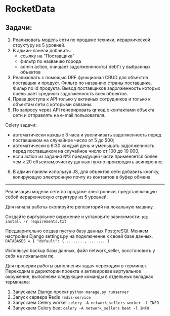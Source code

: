 # RocketData

## Задачи:
1. Реализовать модель сети по продаже техники, иерархической структуру из 5 уровней.
2. В админ-панели добавить:
   - ссылку на "Поставщика"
   - фильтр по названию города
   - admin action, очищает задолженнность('debt') у выбранных объектов
3. Реализовать с помощью DRF функционал CRUD для объектов поставщик и продукт.
   Фильтр по названию страны поставщика.
   Фильр по id продукта.
   Вывод поставщиков задолженность которых превышает среднюю задолженность всех объектов.
4. Права доступа к API только у активных сотрудников и только к объектам сети с которыми связаны.
5. По запросу через API генерировать qr код с контактами объекта сети и отправлять на e-mail пользователя.

Celery задачи:
- автоматически каждые 3 часа и увеличивать задолженность перед поставщиком на случайное число от 5 до 500;
- автоматически в 6:30 каждый день и уменьшать задолженность перед поставщиком на случайное число от 100 до 10 000;
- если action из задания №3 предыдущей части применяется более чем к 20 объектам,очистку данных нужно производить асинхронно;

6. В админ панели используя JS, для объектов сети добавить кнопку, копирующую электронную почту из контактов в буфер обмена.
   
---

Реализация модели сети по продаже электроники, представляющую собой иерархическую структуру из 5 уровней.

Для начала работы скопируйте репозиторий на локальную машину.

Создайте виртуальное окружение и установите зависимости:
`pip install -r requirements.txt`

Предварительно создав пустую базу данных PostgreSQl.
Меняем настройки Django settings.py на подключение к своей базе данных.
`DATABASES = {
   "default": {
   ....... ,
   .......
   }
   `
   
Используя backup базы данных, файл  network_seller, восстановить у себя на локальном пк.

Для проверки работы выполнения задач переходим в терминал.
Переходим в дериктории проекта и активировав виртуальное окружение, выполняем следующие команды в отдельных вкладках терминала:
1. Запускаем Django проект
`python manage.py runserver`
2. Запуск сервера Redis
`redis-service`
3. Запускаем Celery worker
`celery -A network_sellers worker -l INFO`
4. Запускаем Celery beat
`celery -A network_sellers beat -l INFO`
